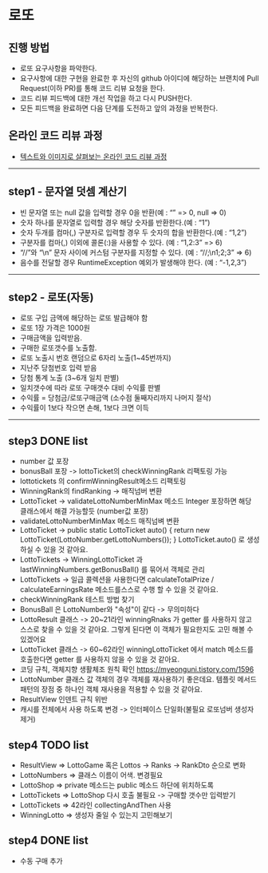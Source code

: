 # 로또
## 진행 방법
* 로또 요구사항을 파악한다.
* 요구사항에 대한 구현을 완료한 후 자신의 github 아이디에 해당하는 브랜치에 Pull Request(이하 PR)를 통해 코드 리뷰 요청을 한다.
* 코드 리뷰 피드백에 대한 개선 작업을 하고 다시 PUSH한다.
* 모든 피드백을 완료하면 다음 단계를 도전하고 앞의 과정을 반복한다.

## 온라인 코드 리뷰 과정
* [텍스트와 이미지로 살펴보는 온라인 코드 리뷰 과정](https://github.com/next-step/nextstep-docs/tree/master/codereview)

***
## step1 - 문자열 덧셈 계산기
* 빈 문자열 또는 null 값을 입력할 경우 0을 반환(예 : “” => 0, null => 0)
* 숫자 하나를 문자열로 입력할 경우 해당 숫자를 반환한다.(예 : “1”)
* 숫자 두개를 컴마(,) 구분자로 입력할 경우 두 숫자의 합을 반환한다.(예 : “1,2”)
* 구분자를 컴마(,) 이외에 콜론(:)을 사용할 수 있다. (예 : “1,2:3” => 6)
* “//”와 “\n” 문자 사이에 커스텀 구분자를 지정할 수 있다. (예 : “//;\n1;2;3” => 6)
* 음수를 전달할 경우 RuntimeException 예외가 발생해야 한다. (예 : “-1,2,3”)

***
## step2 - 로또(자동)
* 로또 구입 금액에 해당하는 로또 발급해야 함
* 로또 1장 가격은 1000원
* 구매금액을 입력받음.
* 구매한 로또갯수를 노출함.
* 로또 노출시 번호 랜덤으로 6자리 노출(1~45번까지)
* 지난주 당첨번호 입력 받음
* 당첨 통계 노출 (3~6개 일치 판별)
* 일치갯수에 따라 로또 구매갯수 대비 수익률 판별
* 수익률 = 당첨금/로또구매금액 (소수점 둘째자리까지 나머지 절삭)
* 수익률이 1보다 작으면 손해, 1보다 크면 이득

***
## step3 DONE list
* number 값 포장
* bonusBall 포장 -> lottoTicket의 checkWinningRank 리팩토링 가능
* lottotickets 의 confirmWinningResult메소드 리팩토링 
* WinningRank의 findRanking -> 매직넘버 변환
* LottoTicket -> validateLottoNumberMinMax 메소드 Integer 포장하면 해당 클래스에서 해결 가능할듯 (number값 포장)
* validateLottoNumberMinMax 메소드 매직넘벼 변환
* LottoTicket -> public static LottoTicket auto() {
                 return new LottoTicket(LottoNumber.getLottoNumbers());
                 }
                 LottoTicket.auto() 로 생성하실 수 있을 것 같아요.
* LottoTickets -> WinningLottoTicket 과 lastWinningNumbers.getBonusBall() 를 묶어서 객체로 관리
* LottoTickets -> 일급 콜렉션을 사용한다면 calculateTotalPrize / calculateEarningsRate 메소드를스스로 수행 할 수 있을 것 같아요.
* checkWinningRank 테스트 방법 찾기
* BonusBall 은 LottoNumber와 "속성"이 같다 -> 무의미하다
* LottoResult 클래스 -> 20~21라인 winningRnaks 가 getter 를 사용하지 않고 스스로 찾을 수 있을 것 같아요.
  그렇게 된다면 이 객체가 필요한지도 고민 해볼 수 있겠어요
* LottoTicket 클래스 -> 60~62라인 winningLottoTicket 에서 match 메소드를 호출한다면 getter 를 사용하지 않을 수 있을 것 같아요.
* 코딩 규칙, 객체지향 생활체조 원칙 확인 https://myeonguni.tistory.com/1596
* LottoNumber 클래스 값 객체의 경우 객체를 재사용하기 좋은데요.
                      템플릿 메서드 패턴의 장점 중 하나인 객체 재사용을 적용할 수 있을 것 같아요.
* ResultView 인덴트 규칙 위반
* 캐시를 전체에서 사용 하도록 변경 -> 인터페이스 단일화(불필요 로또넘버 생성자 제거)                      
## step4 TODO list
* ResultView =>  LottoGame 혹은 Lottos -> Ranks -> RankDto 순으로 변화
* LottoNumbers => 클래스 이름이 어색. 변경필요
* LottoShop => private 메소드는 public 메소드 하단에 위치하도록
* LottoTickets => LottoShop 다시 호출 불필요 -> 구매할 갯수만 입력받기
* LottoTickets => 42라인 collectingAndThen 사용
* WinningLotto => 생성자 줄일 수 있는지 고민해보기

## step4 DONE list
* 수동 구매 추가